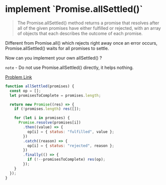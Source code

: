 # implement \`Promise.allSettled()\`

> The Promise.allSettled() method returns a promise that resolves after all of the given promises have either fulfilled or rejected, with an array of objects that each describes the outcome of each promise.

Different from Promise.all() which rejects right away once an error occurs, Promise.allSettled() waits for all promises to settle.

Now can you implement your own allSettled() ?

`note` - Do not use Promise.allSettled() directly, it helps nothing.

[Problem Link](https://bigfrontend.dev/problem/implement-Promise-allSettled)

```js
function allSettled(promises) {
  const op = [];
  let promisesToComplete = promises.length;

  return new Promise((res) => {
    if (!promises.length) res([]);

    for (let i in promises) {
      Promise.resolve(promises[i])
        .then((value) => {
          op[i] = { status: "fulfilled", value };
        })
        .catch((reason) => {
          op[i] = { status: "rejected", reason };
        })
        .finally(() => {
          if (!--promisesToComplete) res(op);
        });
    }
  });
}
```
